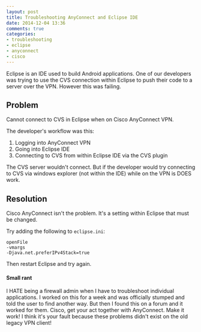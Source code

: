 ```yaml
---
layout: post
title: Troubleshooting AnyConnect and Eclipse IDE
date: 2014-12-04 13:36
comments: true
categories:
- troubleshooting
- eclipse
- anyconnect
- cisco
---
```

Eclipse is an IDE used to build Android applications. One of our developers was trying to use the CVS connection within Eclipse to push their code to a server over the VPN. However this was failing.

## Problem
Cannot connect to CVS in Eclipse when on Cisco AnyConnect VPN.

The developer's workflow was this:

1.  Logging into AnyConnect VPN
1.  Going into Eclipse IDE
1.  Connecting to CVS from within Eclipse IDE via the CVS plugin
 
The CVS server wouldn't connect. But if the developer would try connecting to CVS via windows explorer (not within the IDE) while on the VPN is DOES work.

## Resolution
Cisco AnyConnect isn't the problem. It's a setting within Eclipse that must be changed.

Try adding the following to `eclipse.ini`:

```
openFile
-vmargs
-Djava.net.preferIPv4Stack=true
```

Then restart Eclipse and try again.


#### Small rant

I HATE being a firewall admin when I have to troubleshoot individual applications. I worked on this for a week and was officially stumped and told the user to find another way. But then I found this on a forum and it worked for them. Cisco, get your act together with AnyConnect. Make it work! I think it's your fault because these problems didn't exist on the old legacy VPN client!
